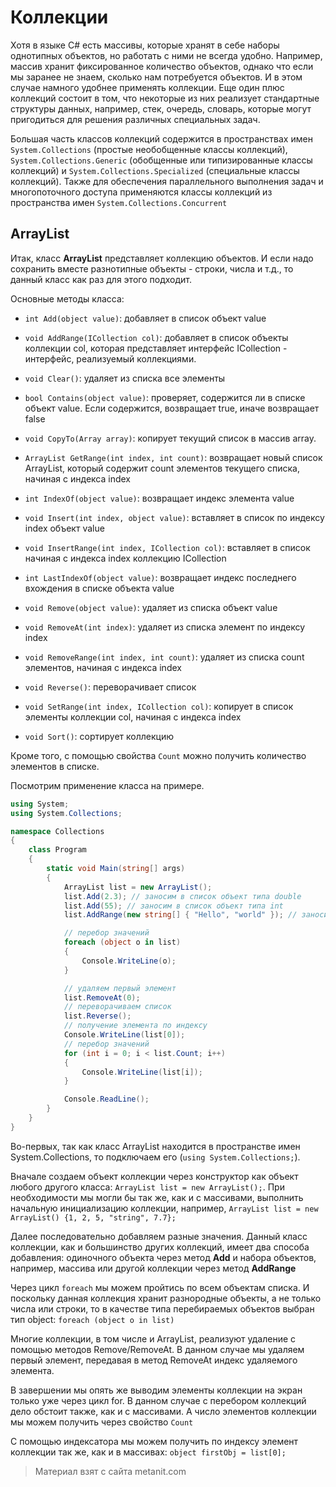 # Коллекции

Хотя в языке C# есть массивы, которые хранят в себе наборы однотипных объектов, но работать с ними не всегда удобно. Например, массив хранит фиксированное количество объектов, однако что если мы заранее не знаем, сколько нам потребуется объектов. И в этом случае намного удобнее применять коллекции. Еще один плюс коллекций состоит в том, что некоторые из них реализует стандартные структуры данных, например, стек, очередь, словарь, которые могут пригодиться для решения различных специальных задач.

Большая часть классов коллекций содержится в пространствах имен `System.Collections` (простые необобщенные классы коллекций), `System.Collections.Generic` (обобщенные или типизированные классы коллекций) и `System.Collections.Specialized` (специальные классы коллекций). Также для обеспечения параллельного выполнения задач и многопоточного доступа применяются классы коллекций из пространства имен `System.Collections.Concurrent`

## ArrayList

Итак, класс **ArrayList** представляет коллекцию объектов. И если надо сохранить вместе разнотипные объекты - строки, числа и т.д., то данный класс как раз для этого подходит.

Основные методы класса:

- `int Add(object value)`: добавляет в список объект value

- `void AddRange(ICollection col)`: добавляет в список объекты коллекции col, которая представляет интерфейс ICollection - интерфейс, реализуемый коллекциями.

- `void Clear()`: удаляет из списка все элементы

- `bool Contains(object value)`: проверяет, содержится ли в списке объект value. Если содержится, возвращает true, иначе возвращает false

- `void CopyTo(Array array)`: копирует текущий список в массив array.

- `ArrayList GetRange(int index, int count)`: возвращает новый список ArrayList, который содержит count элементов текущего списка, начиная с индекса index

- `int IndexOf(object value)`: возвращает индекс элемента value

- `void Insert(int index, object value)`: вставляет в список по индексу index объект value

- `void InsertRange(int index, ICollection col)`: вставляет в список начиная с индекса index коллекцию ICollection

- `int LastIndexOf(object value)`: возвращает индекс последнего вхождения в списке объекта value

- `void Remove(object value)`: удаляет из списка объект value

- `void RemoveAt(int index)`: удаляет из списка элемент по индексу index

- `void RemoveRange(int index, int count)`: удаляет из списка count элементов, начиная с индекса index

- `void Reverse()`: переворачивает список

- `void SetRange(int index, ICollection col)`: копирует в список элементы коллекции col, начиная с индекса index

- `void Sort()`: сортирует коллекцию

Кроме того, с помощью свойства `Count` можно получить количество элементов в списке.

Посмотрим применение класса на примере.

```cs
using System;
using System.Collections;

namespace Collections
{
    class Program
    {
        static void Main(string[] args)
        {
            ArrayList list = new ArrayList();
            list.Add(2.3); // заносим в список объект типа double
            list.Add(55); // заносим в список объект типа int
            list.AddRange(new string[] { "Hello", "world" }); // заносим в список строковый массив

            // перебор значений
            foreach (object o in list)
            {
                Console.WriteLine(o);
            }

            // удаляем первый элемент
            list.RemoveAt(0);
            // переворачиваем список
            list.Reverse();
            // получение элемента по индексу
            Console.WriteLine(list[0]);
            // перебор значений
            for (int i = 0; i < list.Count; i++)
            {
                Console.WriteLine(list[i]);
            }

            Console.ReadLine();
        }
    }
}
```

Во-первых, так как класс ArrayList находится в пространстве имен System.Collections, то подключаем его (`using System.Collections;`).

Вначале создаем объект коллекции через конструктор как объект любого другого класса: `ArrayList list = new ArrayList();`. При необходимости мы могли бы так же, как и с массивами, выполнить начальную инициализацию коллекции, например, `ArrayList list = new ArrayList() {1, 2, 5, "string", 7.7};`

Далее последовательно добавляем разные значения. Данный класс коллекции, как и большинство других коллекций, имеет два способа добавления: одиночного объекта через метод **Add** и набора объектов, например, массива или другой коллекции через метод **AddRange**

Через цикл `foreach` мы можем пройтись по всем объектам списка. И поскольку данная коллекция хранит разнородные объекты, а не только числа или строки, то в качестве типа перебираемых объектов выбран тип object: `foreach (object o in list)`

Многие коллекции, в том числе и ArrayList, реализуют удаление с помощью методов Remove/RemoveAt. В данном случае мы удаляем первый элемент, передавая в метод RemoveAt индекс удаляемого элемента.

В завершении мы опять же выводим элементы коллекции на экран только уже через цикл for. В данном случае с перебором коллекций дело обстоит также, как и с массивами. А число элементов коллекции мы можем получить через свойство `Count`

С помощью индексатора мы можем получить по индексу элемент коллекции так же, как и в массивах: `object firstObj = list[0];`


> Материал взят с сайта metanit.com